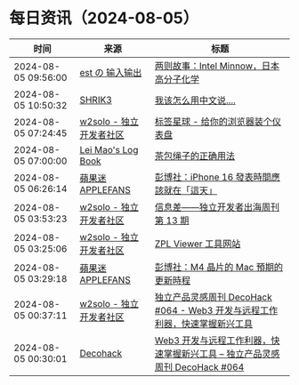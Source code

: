 ﻿# 每日资讯（2024-08-05）

|时间|来源|标题|
|---|---|---|
|2024-08-05 09:56:00|[est の 输入输出](https://blog.est.im/rss)|[两则故事：Intel Minnow，日本高分子化学](https://blog.est.im/2024/stdin-11)|
|2024-08-05 10:50:32|[SHRIK3](https://shrik3.com/index.xml)|[我该怎么用中文说....](https://shrik3.com/translate/)|
|2024-08-05 07:24:45|[w2solo - 独立开发者社区](https://w2solo.com/topics/feed)|[标签星球 - 给你的浏览器装个仪表盘](https://w2solo.com/topics/4883)|
|2024-08-05 07:00:00|[Lei Mao's Log Book](https://leimao.github.io/atom.xml)|[茶包绳子的正确用法](https://leimao.github.io/essay/%E8%8C%B6%E5%8C%85%E7%BB%B3%E5%AD%90%E7%9A%84%E6%AD%A3%E7%A1%AE%E7%94%A8%E6%B3%95/)|
|2024-08-05 06:26:14|[蘋果迷 APPLEFANS](https://applefans.today/feed/)|[彭博社：iPhone 16 發表時間應該就在「這天」](https://applefans.today/2024-08-iphone-16-september-event-rumors/)|
|2024-08-05 03:53:23|[w2solo - 独立开发者社区](https://w2solo.com/topics/feed)|[信息差——独立开发者出海周刊第 13 期](https://w2solo.com/topics/4882)|
|2024-08-05 03:25:06|[w2solo - 独立开发者社区](https://w2solo.com/topics/feed)|[ZPL Viewer 工具网站](https://w2solo.com/topics/4881)|
|2024-08-05 03:29:18|[蘋果迷 APPLEFANS](https://applefans.today/feed/)|[彭博社：M4 晶片的 Mac 預期的更新時程](https://applefans.today/2024-08-mark-gurman-m4-macs-this-year-rumors/)|
|2024-08-05 00:37:11|[w2solo - 独立开发者社区](https://w2solo.com/topics/feed)|[独立产品灵感周刊 DecoHack #064 - Web3 开发与远程工作利器，快速掌握新兴工具](https://w2solo.com/topics/4880)|
|2024-08-05 00:30:01|[Decohack](https://www.decohack.com/feed)|[Web3 开发与远程工作利器，快速掌握新兴工具 – 独立产品灵感周刊 DecoHack #064](https://decohack.com/decohack-064-chuangyi-gongju-ditu-web3-yuancheng/)|

